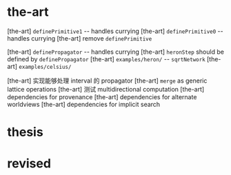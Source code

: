 # the-art

[the-art] `definePrimitive1` -- handles currying
[the-art] `definePrimitive0` -- handles currying
[the-art] remove `definePrimitive`

[the-art] `definePropagator` -- handles currying
[the-art] `heronStep` should be defined by `definePropagator`
[the-art] `examples/heron/` -- `sqrtNetwork`
[the-art] `examples/celsius/`

[the-art] 实现能够处理 interval 的 propagator
[the-art] `merge` as generic lattice operations
[the-art] 测试 multidirectional computation
[the-art] dependencies for provenance
[the-art] dependencies for alternate worldviews
[the-art] dependencies for implicit search

# thesis

# revised
